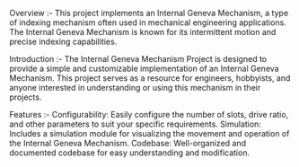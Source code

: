 Overview :-
This project implements an Internal Geneva Mechanism, a type of indexing mechanism often used in mechanical engineering applications. The Internal Geneva Mechanism is known for its intermittent motion and precise indexing capabilities.

Introduction :- 
The Internal Geneva Mechanism Project is designed to provide a simple and customizable implementation of an Internal Geneva Mechanism. This project serves as a resource for engineers, hobbyists, and anyone interested in understanding or using this mechanism in their projects.

Features :- 
Configurability: Easily configure the number of slots, drive ratio, and other parameters to suit your specific requirements.
Simulation: Includes a simulation module for visualizing the movement and operation of the Internal Geneva Mechanism.
Codebase: Well-organized and documented codebase for easy understanding and modification.
